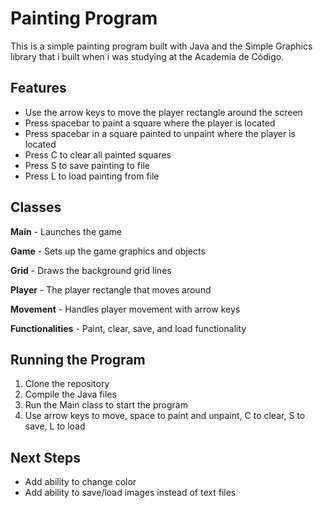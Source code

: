 # Painting Program

This is a simple painting program built with Java and the Simple Graphics library that i built when i was studying at the Academia de Código.

## Features

- Use the arrow keys to move the player rectangle around the screen
- Press spacebar to paint a square where the player is located
- Press spacebar in a square painted to unpaint where the player is located 
- Press C to clear all painted squares
- Press S to save painting to file
- Press L to load painting from file

## Classes

**Main** - Launches the game 

**Game** - Sets up the game graphics and objects

**Grid** - Draws the background grid lines

**Player** - The player rectangle that moves around 

**Movement** - Handles player movement with arrow keys

**Functionalities** - Paint, clear, save, and load functionality

## Running the Program

1. Clone the repository
2. Compile the Java files
3. Run the Main class to start the program
4. Use arrow keys to move, space to paint and unpaint, C to clear, S to save, L to load

## Next Steps

- Add ability to change color
- Add ability to save/load images instead of text files

